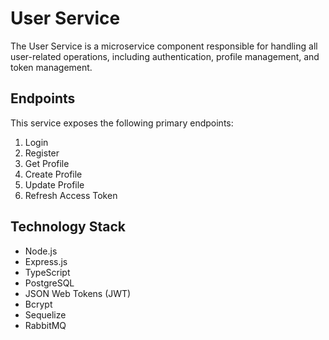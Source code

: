 # User Service

The User Service is a microservice component responsible for handling all user-related operations, including authentication, profile management, and token management.

## Endpoints

This service exposes the following primary endpoints:

1. Login
2. Register
3. Get Profile
4. Create Profile
5. Update Profile
6. Refresh Access Token

## Technology Stack

-   Node.js
-   Express.js
-   TypeScript
-   PostgreSQL
-   JSON Web Tokens (JWT)
-   Bcrypt
-   Sequelize
-   RabbitMQ

